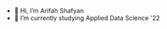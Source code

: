 - 👋 Hi, I’m Arifah Shafyan
- 🌱 I’m currently studying Applied Data Science '22

<!---
arifahshafyan/arifahshafyan is a ✨ special ✨ repository because its `README.md` (this file) appears on your GitHub profile.
You can click the Preview link to take a look at your changes.
--->

